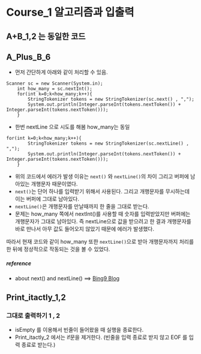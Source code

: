 # Course_1 알고리즘과 입출력

## A+B_1,2 는 동일한 코드

## A_Plus_B_6
- 먼저 간단하게 아래와 같이 처리할 수 있음.
```
Scanner sc = new Scanner(System.in);
    int how_many = sc.nextInt();
    for(int k=0;k<how_many;k++){
        StringTokenizer tokens = new StringTokenizer(sc.next() , ",");
        System.out.println(Integer.parseInt(tokens.nextToken()) + Integer.parseInt(tokens.nextToken()));
    }
```

- 한번 nextLine 으로 시도를 해봄 how_many는 동일
```
for(int k=0;k<how_many;k++){
        StringTokenizer tokens = new StringTokenizer(sc.nextLine() , ",");
        System.out.println(Integer.parseInt(tokens.nextToken()) + Integer.parseInt(tokens.nextToken()));
    }
``` 

- 위의 코드에서 에러가 발생 이유는 ```next()``` 와 ```nextLine()```의 차이 그리고 버퍼에 남아있는 개행문자 때문이였다. 
- ```next()```는 단어 하나를 입력받기 위해서 사용된다. 그리고 개행문자를 무시하는데 이는 버퍼에 그대로 남아있다.
- ```nextLine()```은 개행문자를 만날때까지 한 줄을 그대로 받는다.
- 문제는 how_many 쪽에서 nextInt()를 사용할 때 숫자를 입력받았지만 버퍼에는 개행문자가 그대로 남아있다. 
즉 nextLine으로 값을 받으려고 한 결과 개행문자를 바로 만나서 아무 값도 들어오지 않았기 때문에 에러가 발생했다.

따라서 현재 코드와 같이 how_many 또한 ```nextLine()```으로 받아 개행문자까지 처리를 한 뒤에 정상적으로 작동되는 것을 볼 수 있었다.

##### reference 
- about next() and nextLine()  ==> [Bing9 Blog](http://bing9blog.com/java-scanner-next-nextline%EC%B0%A8%EC%9D%B4%EC%99%80-%EC%9E%85%EB%A0%A5%EB%AC%B8%EC%A0%9C-%ED%95%B4%EA%B2%B0%EB%B2%95/)

## Print_itactly_1,2 
### 그대로 출력하기 1 , 2

- isEmpty 를 이용해서 빈줄이 들어왔을 때 실행을 종료한다. 
- Print_itactly_2 에서는 if문을 제거한다. 
(빈줄을 입력 종료로 받지 않고 EOF 를 입력 종료로 받는다.)
